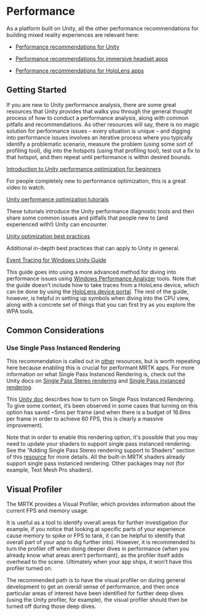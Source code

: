 # Performance

As a platform built on Unity, all the other performance recommendations for building mixed reality experiences are relevant here:

* [Performance recommendations for Unity](https://docs.microsoft.com/en-us/windows/mixed-reality/performance-recommendations-for-unity)
* [Performance recommendations for immersive headset apps](https://docs.microsoft.com/en-us/windows/mixed-reality/performance-recommendations-for-immersive-headset-apps)

* [Performance recommendations for HoloLens apps](https://docs.microsoft.com/en-us/windows/mixed-reality/performance-recommendations-for-hololens-apps)

## Getting Started

If you are new to Unity performance analysis, there are some great resources that Unity provides that
walks you through the general thought process of how to conduct a performance analysis, along with common
pitfalls and recommendations. As other resources will say, there is no magic solution for performance issues
– every situation is unique – and digging into performance issues involves an iterative process where you
typically identify a problematic scenario, measure the problem (using some sort of profiling tool),
dig into the hotspots (using that profiling tool), test out a fix to that hotspot, and then repeat
until performance is within desired bounds.


[Introduction to Unity performance optimization for beginners](https://www.youtube.com/watch?v=1e5WY2qf600)

For people completely new to performance optimization, this is a great video to watch. 


[Unity performance optimization tutorials](https://unity3d.com/learn/tutorials/topics/performance-optimization)

These tutorials introduce the Unity performance diagnostic tools and then share some common issues and 
pitfalls that people new to (and experienced with!) Unity can encounter. 

[Unity optimization best practices](https://docs.unity3d.com/2019.1/Documentation/Manual/BestPracticeUnderstandingPerformanceInUnity.html)

Additional in-depth best practices that can apply to Unity in general. 

[Event Tracing for Windows Unity Guide](https://docs.unity3d.com/uploads/ExpertGuides/Analyzing_your_game_performance_using_Event_Tracing_for_Windows.pdf)

This guide goes into using a more advanced method for diving into performance issues using [Windows
Performance Analyzer](https://docs.unity3d.com/uploads/ExpertGuides/Analyzing_your_game_performance_using_Event_Tracing_for_Windows.pdf)
tools. Note that the guide doesn’t include how to take traces from a HoloLens device, which can be done by using the
[HoloLens device portal](https://docs.microsoft.com/en-us/windows/mixed-reality/using-the-windows-device-portal). 
The rest of the guide, however, is helpful in setting up symbols when diving into the CPU view, along with a concrete set of things
that you can first try as you explore the WPA tools.

## Common Considerations

### Use Single Pass Instanced Rendering 

This recommendation is called out in 
[other](https://docs.microsoft.com/en-us/windows/mixed-reality/performance-recommendations-for-immersive-headset-apps)
resources, but is worth repeating here because enabling this is crucial for performant MRTK apps.
For more information on what Single Pass Instanced Rendering is, check out the Unity docs on 
[Single Pass Stereo rendering](https://docs.unity3d.com/Manual/SinglePassStereoRendering.html)
and [Single Pass instanced rendering](https://docs.unity3d.com/Manual/SinglePassInstancing.html).

This [Unity doc](https://docs.unity3d.com/Manual/SinglePassStereoRenderingHoloLens.html) describes how
to turn on Single Pass Instanced Rendering. To give some context, it’s been observed in some cases that
turning on this option has saved ~5ms per frame (and when there is a budget of 16.6ms per frame in order
to achieve 60 FPS, this is clearly a massive improvement). 

Note that in order to enable this rendering option, it's possible that you may need to update your shaders
to support single pass instanced rendering. See the “Adding Single Pass Stereo rendering support to
Shaders” section of this [resource](https://docs.unity3d.com/Manual/SinglePassStereoRendering.html)
for more details. All the built-in MRTK shaders already support single pass instanced rendering.
Other packages may not (for example, Text Mesh Pro shaders).

## Visual Profiler 

The MRTK provides a Visual Profiler, which provides information about the current FPS and memory usage.

It is useful as a tool to identify overall areas for further investigation (for example, if you notice that
looking at specific parts of your experience cause memory to spike or FPS to tank, it can be helpful to
identify that overall part of your app to dig further into). However, it is recommended to turn the
profiler off when doing deeper dives in performance (when you already know what areas aren’t performant),
as the profiler itself adds overhead to the scene. Ultimately when your app ships, it won’t have this
profiler turned on.

The recommended path is to have the visual profiler on during general development to get an overall
sense of performance, and then once particular areas of interest have been identified for further
deep dives (using the Unity profiler, for example), the visual profiler should then be turned off
during those deep dives. 